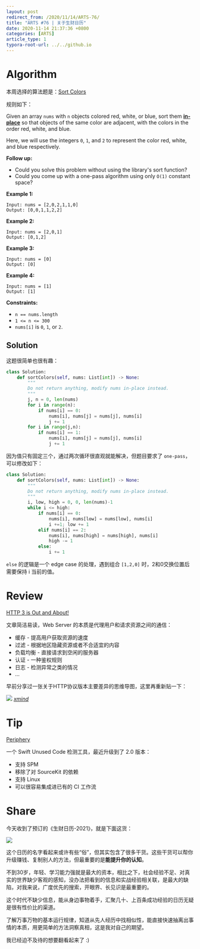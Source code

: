 ```yaml
---
layout: post
redirect_from: /2020/11/14/ARTS-76/
title: "ARTS #76 | 关于生财日历"
date: 2020-11-14 21:37:36 +0800
categories: [ARTS]
article_type: 1
typora-root-url: ../../github.io
---
```



# Algorithm

本周选择的算法题是：[Sort Colors](https://leetcode.com/problems/sort-colors/)


规则如下：

Given an array `nums` with `n` objects colored red, white, or blue, sort them **[in-place](https://en.wikipedia.org/wiki/In-place_algorithm)** so that objects of the same color are adjacent, with the colors in the order red, white, and blue.

Here, we will use the integers `0`, `1`, and `2` to represent the color red, white, and blue respectively.

**Follow up:**

- Could you solve this problem without using the library's sort function?
- Could you come up with a one-pass algorithm using only `O(1)` constant space?

 

**Example 1:**

```
Input: nums = [2,0,2,1,1,0]
Output: [0,0,1,1,2,2]
```

**Example 2:**

```
Input: nums = [2,0,1]
Output: [0,1,2]
```

**Example 3:**

```
Input: nums = [0]
Output: [0]
```

**Example 4:**

```
Input: nums = [1]
Output: [1]
```

 

**Constraints:**

- `n == nums.length`
- `1 <= n <= 300`
- `nums[i]` is `0`, `1`, or `2`.

## Solution

这题很简单也很有趣：

```python
class Solution:
    def sortColors(self, nums: List[int]) -> None:
        """
        Do not return anything, modify nums in-place instead.
        """
        j, n = 0, len(nums)
        for i in range(n):
            if nums[i] == 0:
                nums[i], nums[j] = nums[j], nums[i]
                j += 1
        for i in range(j,n):
            if nums[i] == 1:
                nums[i], nums[j] = nums[j], nums[i]
                j += 1
```

因为值只有固定三个，通过两次循环很直观就能解决，但题目要求了 `one-pass`，可以修改如下：

```python
class Solution:
    def sortColors(self, nums: List[int]) -> None:
        """
        Do not return anything, modify nums in-place instead.
        """
        i, low, high = 0, 0, len(nums)-1
        while i <= high:
            if nums[i] == 0:
                nums[i], nums[low] = nums[low], nums[i]
                i +=1; low += 1
            elif nums[i] == 2:
                nums[i], nums[high] = nums[high], nums[i]
                high -= 1
            else:
                i += 1
```

`else` 的逻辑是一个 edge case 的处理，遇到组合 `[1,2,0]` 时，2和0交换位置后需要保持 i 当前的值。

# Review

[HTTP 3 is Out and About!](https://towardsdatascience.com/http-3-is-out-and-about-7c903f9aab9e)

文章简洁易读，Web Server 的本质是代理用户和请求资源之间的通信：

- 缓存 - 提高用户获取资源的速度
- 过滤 - 根据地区隐藏资源或者不合适宜的内容
- 负载均衡 - 直接请求到空闲的服务器
- 认证 - 一种鉴权规则
- 日志 - 检测异常之类的情况
- ...

早前分享过一张关于HTTP协议版本主要差异的思维导图，这里再重新贴一下：

![](https://github.com/zhangao0086/mind/blob/master/HTTP%20%E5%8D%8F%E8%AE%AE%E7%89%88%E6%9C%AC%E4%B8%BB%E8%A6%81%E5%B7%AE%E5%BC%82/HTTP%20%E5%8D%8F%E8%AE%AE%E7%89%88%E6%9C%AC%E4%B8%BB%E8%A6%81%E5%B7%AE%E5%BC%82.png?raw=true)
*[xmind](https://github.com/zhangao0086/mind/blob/master/HTTP%20%E5%8D%8F%E8%AE%AE%E7%89%88%E6%9C%AC%E4%B8%BB%E8%A6%81%E5%B7%AE%E5%BC%82/)*

# Tip

[Periphery](https://github.com/peripheryapp/periphery)

一个 Swift Unused Code 检测工具，最近升级到了 2.0 版本：

- 支持 SPM
- 移除了对 SourceKit 的依赖
- 支持 Linux
- 可以很容易集成进已有的 CI 工作流

# Share

今天收到了预订的《生财日历-2021》，就是下面这货：

![](/assets/img/76-1.JPG)

这个日历的名字看起来或许有些“俗”，但其实包含了很多干货。这些干货可以帮你升级赚钱、复制别人的方法，但最重要的是**能提升你的认知**。

不到30岁，年轻、学习能力强就是最大的资本，相比之下，社会经验不足、对真实的世界缺少客观的感知，没办法把看到的信息和实战经验相关联，是最大的缺陷，对我来说，广度优先的搜索，开眼界、长见识是最重要的。

这个时代不缺少信息，能从身边事物着手，汇聚几十、上百条成功经验的日历无疑是很有性价比的渠道。

了解万事万物的基本运行规律，知道从先人经历中找相似性，能直接快速抽离出事情的本质，用更简单的方法洞察真相，这是我对自己的期望。

我已经迫不及待的想要翻看起来了 :)
